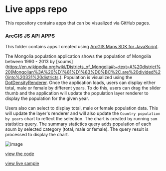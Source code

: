 # Live apps repo

This repository contains apps that can be visualized via GitHub pages.

### ArcGIS JS API APPS

This folder contains apps I created using [ ArcGIS Maps SDK for JavaScript](https://developers.arcgis.com/javascript/latest/).

The Mongolia population application shows the population of Mongolia between 1990 - 2013 by [soums](https://en.wikipedia.org/wiki/Districts_of_Mongolia#:~:text=A%20district%20(Mongolian%3A%20%D1%81%D1%83%D0%BC%2C,are%20divided%20into%20331%20districts.). Population is visualized using the [DotDensityRenderer](https://developers.arcgis.com/javascript/latest/api-reference/esri-renderers-DotDensityRenderer.html). Once the application loads, users can display either total, male or female by different years. To do this, users can drag the slider thumb and the application will update the population layer renderer to display the population for the given year.

Users also can select to display total, male or female population data. This will update the layer's renderer and will also update the `Country population by years` chart to reflect the selection. The chart is created by running `sum` statistics query. The summary statictics query adds population of each soum by selected category (total, male or female). The query result is processed to display the chart.

![image](https://user-images.githubusercontent.com/106698838/213625666-243c4413-bbd8-44a8-bc01-61a7d17902e9.png)

[view the code](https://github.com/Anujin-Byambajav/live-apps/arcgis-js-api-apps/tree/main/mongolia-population)

[view live sample](https://anujin-byambajav.github.io/live-apps/arcgis-js-api-apps/mongolia-population/index.html)
